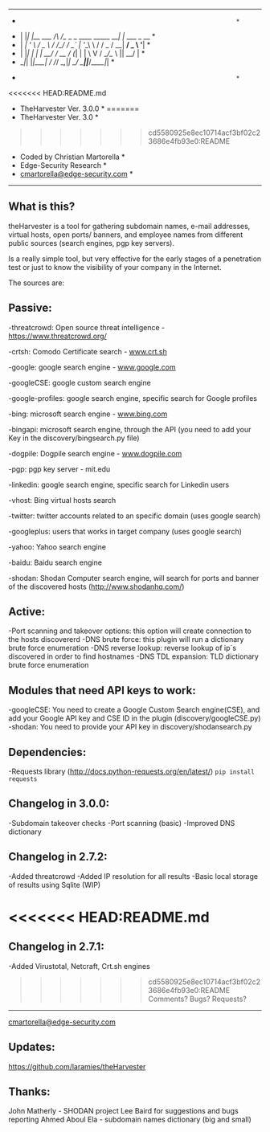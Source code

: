 *******************************************************************
*                                                                 *
* | |_| |__   ___    /\  /\__ _ _ ____   _____  ___| |_ ___ _ __  *
* | __| '_ \ / _ \  / /_/ / _` | '__\ \ / / _ \/ __| __/ _ \ '__| *
* | |_| | | |  __/ / __  / (_| | |   \ V /  __/\__ \ ||  __/ |    *
*  \__|_| |_|\___| \/ /_/ \__,_|_|    \_/ \___||___/\__\___|_|    *
*                                                                 *
<<<<<<< HEAD:README.md
* TheHarvester Ver. 3.0.0                                         *
=======
* TheHarvester Ver. 3.0                                           *
>>>>>>> cd5580925e8ec10714acf3bf02c23686e4fb93e0:README
* Coded by Christian Martorella                                   *
* Edge-Security Research                                          *
* cmartorella@edge-security.com                                   *
*******************************************************************

What is this?
-------------

theHarvester is a tool for gathering subdomain names, e-mail addresses, virtual
hosts, open ports/ banners, and employee names from different public sources
(search engines, pgp key servers).

Is a really simple tool, but very effective for the early stages of a penetration
test or just to know the visibility of your company in the Internet.

The sources are:

**Passive**:
---------

-threatcrowd: Open source threat intelligence - https://www.threatcrowd.org/

-crtsh: Comodo Certificate search - www.crt.sh

-google: google search engine  - www.google.com

-googleCSE: google custom search engine

-google-profiles: google search engine, specific search for Google profiles

-bing: microsoft search engine  - www.bing.com

-bingapi: microsoft search engine, through the API (you need to add your Key in
          the discovery/bingsearch.py file)

-dogpile: Dogpile search engine - www.dogpile.com

-pgp: pgp key server - mit.edu

-linkedin: google search engine, specific search for Linkedin users


-vhost: Bing virtual hosts search

-twitter: twitter accounts related to an specific domain (uses google search)

-googleplus: users that works in target company (uses google search)

-yahoo: Yahoo search engine

-baidu: Baidu search engine

-shodan: Shodan Computer search engine, will search for ports and banner of the
         discovered hosts  (http://www.shodanhq.com/)


Active:
-------
-Port scanning and takeover options: this option will create connection to the hosts discovererd
-DNS brute force: this plugin will run a dictionary brute force enumeration
-DNS reverse lookup: reverse lookup of ip´s discovered in order to find hostnames
-DNS TDL expansion: TLD dictionary brute force enumeration


Modules that need API keys to work:
----------------------------------
-googleCSE: You need to create a Google Custom Search engine(CSE), and add your
 Google API key and CSE ID in the plugin (discovery/googleCSE.py)
-shodan: You need to provide your API key in discovery/shodansearch.py


Dependencies:
------------
-Requests library (http://docs.python-requests.org/en/latest/)
`pip install requests`


Changelog in 3.0.0:
------------------
-Subdomain takeover checks
-Port scanning (basic)
-Improved DNS dictionary


Changelog in 2.7.2:
------------------
-Added threatcrowd
-Added IP resolution for all results
-Basic local storage of results using Sqlite (WIP)


<<<<<<< HEAD:README.md
=======
Changelog in 2.7.1:
------------------
-Added Virustotal, Netcraft, Crt.sh engines


>>>>>>> cd5580925e8ec10714acf3bf02c23686e4fb93e0:README
Comments? Bugs? Requests?
------------------------
cmartorella@edge-security.com

Updates:
--------
https://github.com/laramies/theHarvester

Thanks:
-------
John Matherly -  SHODAN project
Lee Baird for suggestions and bugs reporting
Ahmed Aboul Ela - subdomain names dictionary (big and small)

